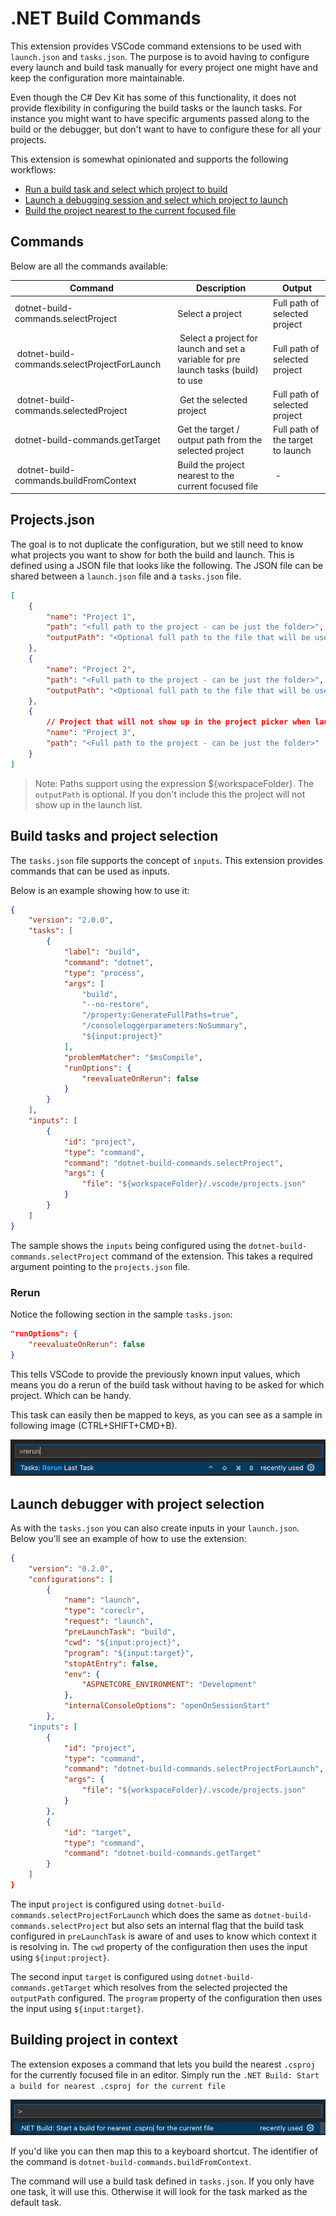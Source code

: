 # .NET Build Commands

This extension provides VSCode command extensions to be used with `launch.json` and `tasks.json`.
The purpose is to avoid having to configure every launch and build task manually for every project
one might have and keep the configuration more maintainable.

Even though the C# Dev Kit has some of this functionality, it does not provide flexibility in
configuring the build tasks or the launch tasks. For instance you might want to have specific
arguments passed along to the build or the debugger, but don't want to have to configure these
for all your projects.

This extension is somewhat opinionated and supports the following workflows:

* [Run a build task and select which project to build](#build-tasks-and-project-selection)
* [Launch a debugging session and select which project to launch](#launch-debugger-with-project-selection)
* [Build the project nearest to the current focused file](#building-project-in-context)

## Commands

Below are all the commands available:

| Command | Description | Output |
| ------- | ----------- | - |
| dotnet-build-commands.selectProject | Select a project | Full path of selected project |
| dotnet-build-commands.selectProjectForLaunch | Select a project for launch and set a variable for pre launch tasks (build) to use | Full path of selected project |
| dotnet-build-commands.selectedProject | Get the selected project | Full path of selected project |
| dotnet-build-commands.getTarget | Get the target / output path from the selected project | Full path of the target to launch |
| dotnet-build-commands.buildFromContext | Build the project nearest to the current focused file | - |

## Projects.json

The goal is to not duplicate the configuration, but we still need to know what projects you want to
show for both the build and launch. This is defined using a JSON file that looks like the following.
The JSON file can be shared between a `launch.json` file and a `tasks.json` file.

```json
[
    {
        "name": "Project 1",
        "path": "<full path to the project - can be just the folder>",
        "outputPath": "<Optional full path to the file that will be used as program in debugger>"
    },
    {
        "name": "Project 2",
        "path": "<Full path to the project - can be just the folder>",
        "outputPath": "<Optional full path to the file that will be used as program in debugger>"
    },
    {
        // Project that will not show up in the project picker when launching
        "name": "Project 3",
        "path": "<Full path to the project - can be just the folder>"
    }
]
```

> Note: Paths support using the expression ${workspaceFolder}. The `outputPath` is optional. If you don't include this
> the project will not show up in the launch list.

## Build tasks and project selection

The `tasks.json` file supports the concept of `inputs`.
This extension provides commands that can be used as inputs.

Below is an example showing how to use it:

```json
{
    "version": "2.0.0",
    "tasks": [
        {
            "label": "build",
            "command": "dotnet",
            "type": "process",
            "args": [
                "build",
                "--no-restore",
                "/property:GenerateFullPaths=true",
                "/consoleloggerparameters:NoSummary",
                "${input:project}"
            ],
            "problemMatcher": "$msCompile",
            "runOptions": {
                "reevaluateOnRerun": false
            }
        }
    ],
    "inputs": [
        {
            "id": "project",
            "type": "command",
            "command": "dotnet-build-commands.selectProject",
            "args": {
                "file": "${workspaceFolder}/.vscode/projects.json"
            }
        }
    ]
}
```

The sample shows the `inputs` being configured using the `dotnet-build-commands.selectProject` command
of the extension. This takes a required argument pointing to the `projects.json` file.

### Rerun

Notice the following section in the sample `tasks.json`:

```json
"runOptions": {
    "reevaluateOnRerun": false
}
```

This tells VSCode to provide the previously known input values, which means you do a rerun of the
build task without having to be asked for which project. Which can be handy.

This task can easily then be mapped to keys, as you can see as a sample in following image (CTRL+SHIFT+CMD+B).

![](./images/rerun.png)

## Launch debugger with project selection

As with the `tasks.json` you can also create inputs in your `launch.json`.
Below you'll see an example of how to use the extension:

```json
{
    "version": "0.2.0",
    "configurations": [
        {
            "name": "launch",
            "type": "coreclr",
            "request": "launch",
            "preLaunchTask": "build",
            "cwd": "${input:project}",
            "program": "${input:target}",
            "stopAtEntry": false,
            "env": {
                "ASPNETCORE_ENVIRONMENT": "Development"
            },
            "internalConsoleOptions": "openOnSessionStart"
        },
    "inputs": [
        {
            "id": "project",
            "type": "command",
            "command": "dotnet-build-commands.selectProjectForLaunch",
            "args": {
                "file": "${workspaceFolder}/.vscode/projects.json"
            }
        },
        {
            "id": "target",
            "type": "command",
            "command": "dotnet-build-commands.getTarget"
        }
    ]
}
```

The input `project` is configured using `dotnet-build-commands.selectProjectForLaunch` which does the
same as `dotnet-build-commands.selectProject` but also sets an internal flag that the build task configured in
`preLaunchTask` is aware of and uses to know which context it is resolving in. The `cwd` property of the
configuration then uses the input using `${input:project}`.

The second input `target` is configured using `dotnet-build-commands.getTarget` which resolves from the
selected projected the `outputPath` configured. The `program` property of the
configuration then uses the input using `${input:target}`.

## Building project in context

The extension exposes a command that lets you build the nearest `.csproj` for the currently focused
file in an editor. Simply run the `.NET Build: Start a build for nearest .csproj for the current file`

![](./images/build-in-context.png)

If you'd like you can then map this to a keyboard shortcut. The identifier of the command is `dotnet-build-commands.buildFromContext`.

The command will use a build task defined in `tasks.json`. If you only have one task, it will use this.
Otherwise it will look for the task marked as the default task.
